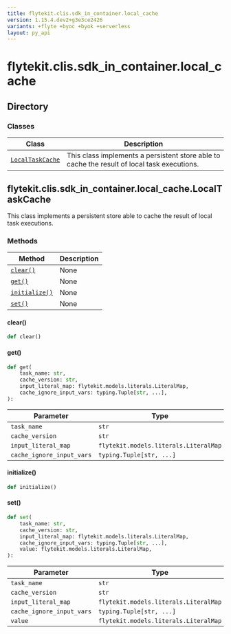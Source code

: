 ```yaml
---
title: flytekit.clis.sdk_in_container.local_cache
version: 1.15.4.dev2+g3e3ce2426
variants: +flyte +byoc +byok +serverless
layout: py_api
---
```


# flytekit.clis.sdk_in_container.local_cache

## Directory

### Classes

| Class | Description |
|-|-|
| [`LocalTaskCache`](.././flytekit.clis.sdk_in_container.local_cache#flytekitclissdk_in_containerlocal_cachelocaltaskcache) | This class implements a persistent store able to cache the result of local task executions. |

## flytekit.clis.sdk_in_container.local_cache.LocalTaskCache

This class implements a persistent store able to cache the result of local task executions.


### Methods

| Method | Description |
|-|-|
| [`clear()`](#clear) | None |
| [`get()`](#get) | None |
| [`initialize()`](#initialize) | None |
| [`set()`](#set) | None |


#### clear()

```python
def clear()
```
#### get()

```python
def get(
    task_name: str,
    cache_version: str,
    input_literal_map: flytekit.models.literals.LiteralMap,
    cache_ignore_input_vars: typing.Tuple[str, ...],
):
```
| Parameter | Type |
|-|-|
| `task_name` | `str` |
| `cache_version` | `str` |
| `input_literal_map` | `flytekit.models.literals.LiteralMap` |
| `cache_ignore_input_vars` | `typing.Tuple[str, ...]` |

#### initialize()

```python
def initialize()
```
#### set()

```python
def set(
    task_name: str,
    cache_version: str,
    input_literal_map: flytekit.models.literals.LiteralMap,
    cache_ignore_input_vars: typing.Tuple[str, ...],
    value: flytekit.models.literals.LiteralMap,
):
```
| Parameter | Type |
|-|-|
| `task_name` | `str` |
| `cache_version` | `str` |
| `input_literal_map` | `flytekit.models.literals.LiteralMap` |
| `cache_ignore_input_vars` | `typing.Tuple[str, ...]` |
| `value` | `flytekit.models.literals.LiteralMap` |

